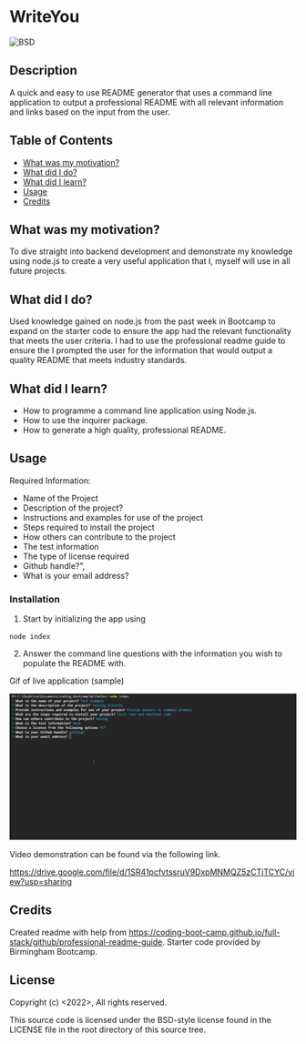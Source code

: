 # WriteYou

![BSD](https://img.shields.io/badge/license-BSD3-green)

## Description
A quick and easy to use README generator that uses a command line application to output a professional README with all relevant information and links based on the input from the user.


## Table of Contents
- [What was my motivation?](#what-was-my-motivation)
- [What did I do?](#what-did-i-do)
- [What did I learn?](#what-did-i-learn)
- [Usage](#usage)
- [Credits](#credits)


## What was my motivation?
To dive straight into backend development and demonstrate my knowledge using node.js to create a very useful application that I, myself will use in all future projects.
 

## What did I do?
Used knowledge gained on node.js from the past week in Bootcamp to expand on the starter code to ensure the app had the relevant functionality that meets the user criteria. I had to use the professional readme guide to ensure the I prompted the user for the information that would output a quality README that meets industry standards.


## What did I learn?
- How to programme a command line application using Node.js.
- How to use the inquirer package. 
- How to generate a high quality, professional README.


## Usage
Required Information:
- Name of the Project
- Description of the project?
- Instructions and examples for use of the project
- Steps required to install the project
- How  others can contribute to the project
- The test information
- The type of license required
- Github handle?",  
- What is your email address?

### Installation
1) Start by initializing the app using  

``` 
node index
```
2) Answer the command line questions with the information you wish to populate the README with.


Gif of live application (sample)

![me](https://github.com/nxtera/WriteYou/blob/master/assets/images/WriteYou.gif)

Video demonstration can be found via the following link.

https://drive.google.com/file/d/1SR41pcfvtssruV9DxpMNMQZ5zCTjTCYC/view?usp=sharing



   
## Credits
Created readme with help from https://coding-boot-camp.github.io/full-stack/github/professional-readme-guide.
Starter code provided by Birmingham Bootcamp.


## License
Copyright (c) <2022>, <Ashleigh>
All rights reserved.

This source code is licensed under the BSD-style license found in the
LICENSE file in the root directory of this source tree. 